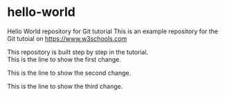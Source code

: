 # hello-world
Hello World repository for Git tutorial
This is an example repository for the Git tutoial on https://www.w3schools.com

This repository is built step by step in the tutorial.  
This is the line to show the first change.  

This is the line to show the second change.  

This is the line to show the third change.  
